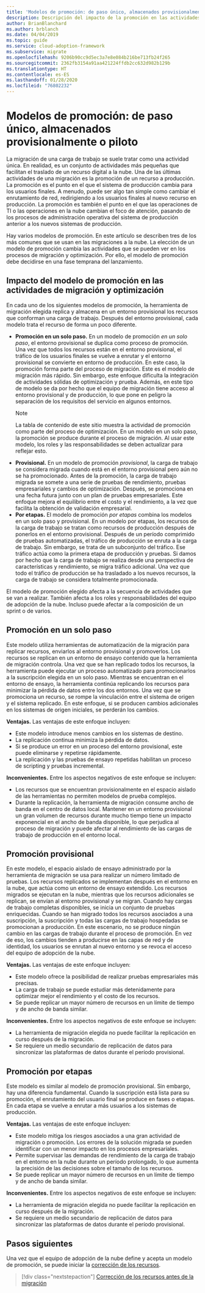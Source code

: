 ```yaml
---
title: 'Modelos de promoción: de paso único, almacenados provisionalmente o piloto'
description: Descripción del impacto de la promoción en las actividades de migración
author: BrianBlanchard
ms.author: brblanch
ms.date: 04/04/2019
ms.topic: guide
ms.service: cloud-adoption-framework
ms.subservice: migrate
ms.openlocfilehash: 9206b90cc9d5ec3a7e8e084b216be713fb24f265
ms.sourcegitcommit: 2362fb3154a91aa421224ffdb2cc632d982b129b
ms.translationtype: HT
ms.contentlocale: es-ES
ms.lasthandoff: 01/28/2020
ms.locfileid: "76802232"
---
```

# <a name="promotion-models-single-step-staged-or-flight"></a>Modelos de promoción: de paso único, almacenados provisionalmente o piloto

La migración de una carga de trabajo se suele tratar como una actividad única. En realidad, es un conjunto de actividades más pequeñas que facilitan el traslado de un recurso digital a la nube. Una de las últimas actividades de una migración es la promoción de un recurso a producción. La promoción es el punto en el que el sistema de producción cambia para los usuarios finales. A menudo, puede ser algo tan simple como cambiar el enrutamiento de red, redirigiendo a los usuarios finales al nuevo recurso en producción. La promoción es también el punto en el que las operaciones de TI o las operaciones en la nube cambian el foco de atención, pasando de los procesos de administración operativa del sistema de producción anterior a los nuevos sistemas de producción.

Hay varios modelos de promoción. En este artículo se describen tres de los más comunes que se usan en las migraciones a la nube. La elección de un modelo de promoción cambia las actividades que se pueden ver en los procesos de migración y optimización. Por ello, el modelo de promoción debe decidirse en una fase temprana del lanzamiento.

## <a name="impact-of-promotion-model-on-migrate-and-optimize-activities"></a>Impacto del modelo de promoción en las actividades de migración y optimización

En cada uno de los siguientes modelos de promoción, la herramienta de migración elegida replica y almacena en un entorno provisional los recursos que conforman una carga de trabajo. Después del entorno provisional, cada modelo trata el recurso de forma un poco diferente.

- **Promoción en un solo paso.** En un modelo de promoción *en un solo paso*, el entorno provisional se duplica como proceso de promoción. Una vez que todos los recursos están en el entorno provisional, el tráfico de los usuarios finales se vuelve a enrutar y el entorno provisional se convierte en entorno de producción. En este caso, la promoción forma parte del proceso de migración. Este es el modelo de migración más rápido. Sin embargo, este enfoque dificulta la integración de actividades sólidas de optimización y prueba. Además, en este tipo de modelo se da por hecho que el equipo de migración tiene acceso al entorno provisional y de producción, lo que pone en peligro la separación de los requisitos del servicio en algunos entornos.
  > [!NOTE]
  >La tabla de contenido de este sitio muestra la actividad de promoción como parte del proceso de optimización. En un modelo en un solo paso, la promoción se produce durante el proceso de migración. Al usar este modelo, los roles y las responsabilidades se deben actualizar para reflejar esto.
- **Provisional.** En un modelo de promoción *provisional*, la carga de trabajo se considera migrada cuando está en el entorno provisional pero aún no se ha promocionado. Antes de la promoción, la carga de trabajo migrada se somete a una serie de pruebas de rendimiento, pruebas empresariales y cambios de optimización. Después, se promociona en una fecha futura junto con un plan de pruebas empresariales. Este enfoque mejora el equilibrio entre el costo y el rendimiento, a la vez que facilita la obtención de validación empresarial.
- **Por etapas.** El modelo de promoción *por etapas* combina los modelos en un solo paso y provisional. En un modelo por etapas, los recursos de la carga de trabajo se tratan como recursos de producción después de ponerlos en el entorno provisional. Después de un período comprimido de pruebas automatizadas, el tráfico de producción se enruta a la carga de trabajo. Sin embargo, se trata de un subconjunto del tráfico. Ese tráfico actúa como la primera etapa de producción y pruebas. Si damos por hecho que la carga de trabajo se realiza desde una perspectiva de características y rendimiento, se migra tráfico adicional. Una vez que todo el tráfico de producción se ha trasladado a los nuevos recursos, la carga de trabajo se considera totalmente promocionada.

El modelo de promoción elegido afecta a la secuencia de actividades que se van a realizar. También afecta a los roles y responsabilidades del equipo de adopción de la nube. Incluso puede afectar a la composición de un sprint o de varios.

## <a name="single-step-promotion"></a>Promoción en un solo paso

Este modelo utiliza herramientas de automatización de la migración para replicar recursos, enviarlos al entorno provisional y promoverlos. Los recursos se replican en un entorno de ensayo contenido que la herramienta de migración controla. Una vez que se han replicado todos los recursos, la herramienta puede ejecutar un proceso automatizado para promocionarlos a la suscripción elegida en un solo paso. Mientras se encuentran en el entorno de ensayo, la herramienta continúa replicando los recursos para minimizar la pérdida de datos entre los dos entornos. Una vez que se promociona un recurso, se rompe la vinculación entre el sistema de origen y el sistema replicado. En este enfoque, si se producen cambios adicionales en los sistemas de origen iniciales, se perderán los cambios.

**Ventajas.** Las ventajas de este enfoque incluyen:

- Este modelo introduce menos cambios en los sistemas de destino.
- La replicación continua minimiza la pérdida de datos.
- Si se produce un error en un proceso del entorno provisional, este puede eliminarse y repetirse rápidamente.
- La replicación y las pruebas de ensayo repetidas habilitan un proceso de scripting y pruebas incremental.

**Inconvenientes.** Entre los aspectos negativos de este enfoque se incluyen:

- Los recursos que se encuentran provisionalmente en el espacio aislado de las herramientas no permiten modelos de prueba complejos.
- Durante la replicación, la herramienta de migración consume ancho de banda en el centro de datos local. Mantener en un entorno provisional un gran volumen de recursos durante mucho tiempo tiene un impacto exponencial en el ancho de banda disponible, lo que perjudica al proceso de migración y puede afectar al rendimiento de las cargas de trabajo de producción en el entorno local.

## <a name="staged-promotion"></a>Promoción provisional

En este modelo, el espacio aislado de ensayo administrado por la herramienta de migración se usa para realizar un número limitado de pruebas. Los recursos replicados se implementan después en el entorno en la nube, que actúa como un entorno de ensayo extendido. Los recursos migrados se ejecutan en la nube, mientras que los recursos adicionales se replican, se envían al entorno provisional y se migran. Cuando hay cargas de trabajo completas disponibles, se inicia un conjunto de pruebas enriquecidas. Cuando se han migrado todos los recursos asociados a una suscripción, la suscripción y todas las cargas de trabajo hospedadas se promocionan a producción. En este escenario, no se produce ningún cambio en las cargas de trabajo durante el proceso de promoción. En vez de eso, los cambios tienden a producirse en las capas de red y de identidad, los usuarios se enrutan al nuevo entorno y se revoca el acceso del equipo de adopción de la nube.

**Ventajas.** Las ventajas de este enfoque incluyen:

- Este modelo ofrece la posibilidad de realizar pruebas empresariales más precisas.
- La carga de trabajo se puede estudiar más detenidamente para optimizar mejor el rendimiento y el costo de los recursos.
- Se puede replicar un mayor número de recursos en un límite de tiempo y de ancho de banda similar.

**Inconvenientes.** Entre los aspectos negativos de este enfoque se incluyen:

- La herramienta de migración elegida no puede facilitar la replicación en curso después de la migración.
- Se requiere un medio secundario de replicación de datos para sincronizar las plataformas de datos durante el período provisional.

## <a name="flight-promotion"></a>Promoción por etapas

Este modelo es similar al modelo de promoción provisional. Sin embargo, hay una diferencia fundamental. Cuando la suscripción está lista para su promoción, el enrutamiento del usuario final se produce en fases o etapas. En cada etapa se vuelve a enrutar a más usuarios a los sistemas de producción.

**Ventajas.** Las ventajas de este enfoque incluyen:

- Este modelo mitiga los riesgos asociados a una gran actividad de migración o promoción. Los errores de la solución migrada se pueden identificar con un menor impacto en los procesos empresariales.
- Permite supervisar las demandas de rendimiento de la carga de trabajo en el entorno en la nube durante un período prolongado, lo que aumenta la precisión de las decisiones sobre el tamaño de los recursos.
- Se puede replicar un mayor número de recursos en un límite de tiempo y de ancho de banda similar.

**Inconvenientes.** Entre los aspectos negativos de este enfoque se incluyen:

- La herramienta de migración elegida no puede facilitar la replicación en curso después de la migración.
- Se requiere un medio secundario de replicación de datos para sincronizar las plataformas de datos durante el período provisional.

## <a name="next-steps"></a>Pasos siguientes

Una vez que el equipo de adopción de la nube define y acepta un modelo de promoción, se puede iniciar la [corrección de los recursos](./remediate.md).

> [!div class="nextstepaction"]
> [Corrección de los recursos antes de la migración](./remediate.md)
